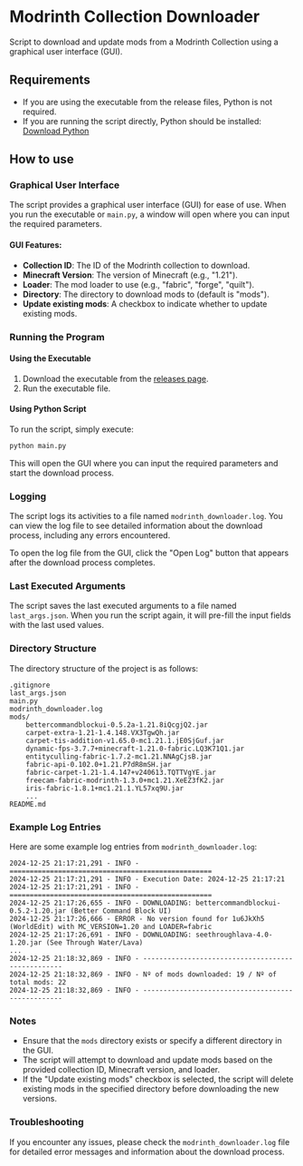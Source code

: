 # Modrinth Collection Downloader

Script to download and update mods from a Modrinth Collection using a graphical user interface (GUI).

## Requirements
- If you are using the executable from the release files, Python is not required.
- If you are running the script directly, Python should be installed: [Download Python](https://www.python.org/downloads/)

## How to use

### Graphical User Interface

The script provides a graphical user interface (GUI) for ease of use. When you run the executable or `main.py`, a window will open where you can input the required parameters.

#### GUI Features:

- **Collection ID**: The ID of the Modrinth collection to download.
- **Minecraft Version**: The version of Minecraft (e.g., "1.21").
- **Loader**: The mod loader to use (e.g., "fabric", "forge", "quilt").
- **Directory**: The directory to download mods to (default is "mods").
- **Update existing mods**: A checkbox to indicate whether to update existing mods.

### Running the Program

#### Using the Executable

1. Download the executable from the [releases page](https://github.com/emc00073/modrinth-collection-downloader-easily-accessible/releases).
2. Run the executable file.

#### Using Python Script

To run the script, simply execute:

```sh
python main.py
```

This will open the GUI where you can input the required parameters and start the download process.

### Logging

The script logs its activities to a file named `modrinth_downloader.log`. You can view the log file to see detailed information about the download process, including any errors encountered.

To open the log file from the GUI, click the "Open Log" button that appears after the download process completes.

### Last Executed Arguments

The script saves the last executed arguments to a file named `last_args.json`. When you run the script again, it will pre-fill the input fields with the last used values.

### Directory Structure

The directory structure of the project is as follows:

```
.gitignore
last_args.json
main.py
modrinth_downloader.log
mods/
    bettercommandblockui-0.5.2a-1.21.8iQcgjQ2.jar
    carpet-extra-1.21-1.4.148.VX3TgwQh.jar
    carpet-tis-addition-v1.65.0-mc1.21.1.jE0SjGuf.jar
    dynamic-fps-3.7.7+minecraft-1.21.0-fabric.LQ3K71Q1.jar
    entityculling-fabric-1.7.2-mc1.21.NNAgCjsB.jar
    fabric-api-0.102.0+1.21.P7dR8mSH.jar
    fabric-carpet-1.21-1.4.147+v240613.TQTTVgYE.jar
    freecam-fabric-modrinth-1.3.0+mc1.21.XeEZ3fK2.jar
    iris-fabric-1.8.1+mc1.21.1.YL57xq9U.jar
    ...
README.md
```

### Example Log Entries

Here are some example log entries from `modrinth_downloader.log`:

```log
2024-12-25 21:17:21,291 - INFO - ==================================================
2024-12-25 21:17:21,291 - INFO - Execution Date: 2024-12-25 21:17:21
2024-12-25 21:17:21,291 - INFO - ==================================================
2024-12-25 21:17:26,655 - INFO - DOWNLOADING: bettercommandblockui-0.5.2-1.20.jar (Better Command Block UI)
2024-12-25 21:17:26,666 - ERROR - No version found for 1u6JkXh5 (WorldEdit) with MC_VERSION=1.20 and LOADER=fabric
2024-12-25 21:17:26,691 - INFO - DOWNLOADING: seethroughlava-4.0-1.20.jar (See Through Water/Lava)
...
2024-12-25 21:18:32,869 - INFO - --------------------------------------------------
2024-12-25 21:18:32,869 - INFO - Nº of mods downloaded: 19 / Nº of total mods: 22
2024-12-25 21:18:32,869 - INFO - --------------------------------------------------
```

### Notes

- Ensure that the `mods` directory exists or specify a different directory in the GUI.
- The script will attempt to download and update mods based on the provided collection ID, Minecraft version, and loader.
- If the "Update existing mods" checkbox is selected, the script will delete existing mods in the specified directory before downloading the new versions.

### Troubleshooting

If you encounter any issues, please check the `modrinth_downloader.log` file for detailed error messages and information about the download process.
